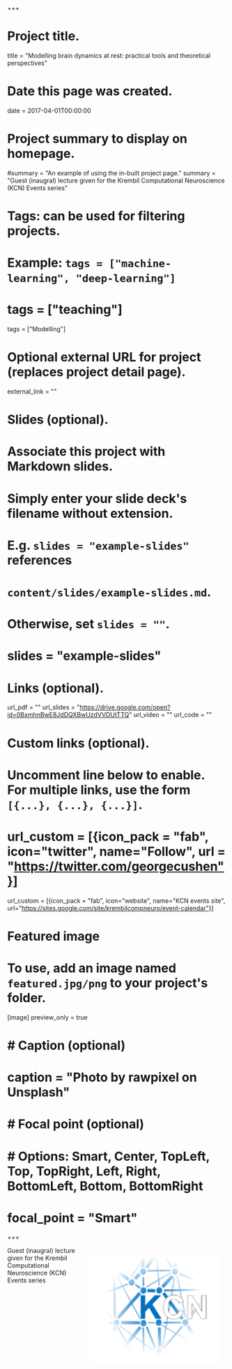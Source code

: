 +++
# Project title.
title = "Modelling brain dynamics at rest: practical tools and theoretical perspectives"


# Date this page was created.
date = 2017-04-01T00:00:00

# Project summary to display on homepage.
#summary = "An example of using the in-built project page."
summary = "Guest (inaugral) lecture given for the Krembil Computational Neuroscience (KCN) Events series"


# Tags: can be used for filtering projects.
# Example: `tags = ["machine-learning", "deep-learning"]`
# tags = ["teaching"]
tags = ["Modelling"]
# Optional external URL for project (replaces project detail page).
external_link = ""

# Slides (optional).
#   Associate this project with Markdown slides.
#   Simply enter your slide deck's filename without extension.
#   E.g. `slides = "example-slides"` references 
#   `content/slides/example-slides.md`.
#   Otherwise, set `slides = ""`.
# slides = "example-slides"

# Links (optional).
url_pdf = ""
url_slides = "https://drive.google.com/open?id=0BxmhnBwE8JdDQXBwUzdVVDUtTTQ"
url_video = ""
url_code = ""

# Custom links (optional).
#   Uncomment line below to enable. For multiple links, use the form `[{...}, {...}, {...}]`.
# url_custom = [{icon_pack = "fab", icon="twitter", name="Follow", url = "https://twitter.com/georgecushen"}]


url_custom = [{icon_pack = "fab", icon="website", name="KCN events site", url="https://sites.google.com/site/krembilcompneuro/event-calendar"}]



# Featured image
# To use, add an image named `featured.jpg/png` to your project's folder. 
[image]
  preview_only = true
#  # Caption (optional)
#  caption = "Photo by rawpixel on Unsplash"
  
#  # Focal point (optional)
#  # Options: Smart, Center, TopLeft, Top, TopRight, Left, Right, BottomLeft, Bottom, BottomRight
#  focal_point = "Smart"


+++


<img style="float: right; margin: 15px 15px 15px 15px;" src="/img/kcn.png"  width="300" />

Guest (inaugral) lecture given for the Krembil Computational Neuroscience (KCN) Events series


